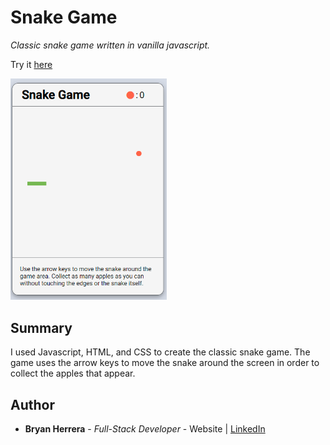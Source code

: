 # Snake Game

*Classic snake game written in vanilla javascript.*

Try it [here](https://bcherrera14.github.io/snake-game/)

<img src="./SnakeGame.PNG" alt="alt text" width="250px">

## Summary

I used Javascript, HTML, and CSS to create the classic snake game. The game uses the arrow keys to move the snake around the screen in order to collect the apples that appear.

## Author

* **Bryan Herrera** - *Full-Stack Developer* - Website | [LinkedIn](https://www.linkedin.com/in/herrerabryan/)  